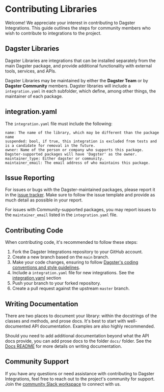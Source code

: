 # Contributing Libraries

Welcome! We appreciate your interest in contributing to Dagster Integrations.
This guide outlines the steps for community members who wish to contribute to integrations to the project.

## Dagster Libraries

Dagster Libraries are integrations that can be installed separately from the main Dagster package, and provide additional functionality with external tools, services, and APIs.

Dagster Libraries may be maintained by either the **Dagster Team** or by **Dagster Community** members. Dagster libraries will include a `integration.yaml` in each subfolder, which define, among other things, the maintainer of each package.

## integration.yaml

The `integration.yaml` file must include the following:

```
name: The name of the library, which may be different than the package name
suspended: bool, if true, this integration is excluded from tests and is a candidate for removal in the future.
owner: Name of the person or company who supports this package. Dagster-supported packages will have 'Dagster' as the owner.
maintainer_type: Either dagster or community.
maintainer_email: The email address of who maintains this package.
```

## Issue Reporting

For issues or bugs with the Dagster-maintained packages, please report it in the [issue tracker](https://github.com/dagster-io/dagster/issues).
Make sure to follow the issue template and provide as much detail as possible in your report.

For issues with Community-supported packages, you may report issues to the `maintainer_email` listed in the `integration.yaml` file.

## Contributing Code

When contributing code, it's recommended to follow these steps:

1. Fork the Dagster Integrations repository to your GitHub account.
2. Create a new branch based on the `main` branch.
3. Make your code changes, ensuring to follow [Dagster's coding conventions and style guidelines](https://docs.dagster.io/about/contributing).
4. Include a `integration.yaml` file for new integrations. See the [integration.yaml](#integrationyaml) section
5. Push your branch to your forked repository.
6. Create a pull request against the upstream `master` branch.

## Writing Documentation

There are two places to document your library: within the docstrings of the classes and methods, and prose docs. It's best to start with well-documented API documentation. Examples are also highly recommended.

Should you need to add additional documentation beyond what the API docs provide, you can add prose docs to the folder `docs/` folder.
See the [Docs README](/docs/README.md) for more details on writing documentation.

## Community Support

If you have any questions or need assistance with contributing to Dagster Integrations, feel free to reach out to the project's community for support.
Join the [community Slack workspace](https://dagster.slack.com) to connect with us.
